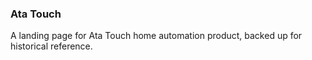 ### Ata Touch

A landing page for Ata Touch home automation product, backed up for historical reference.